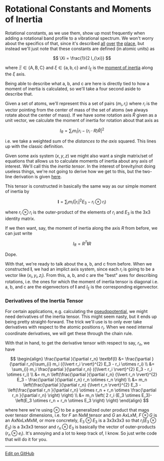 # Rotational Constants and Moments of Inertia

Rotational constants, as we use them, show up most frequently when adding a rotational band profile to a vibrational spectrum.
We won't worry about the specifics of that, since it's described [all](https://doi.org/10.1016/0022-2852(91)90393-O) [over](http://pgopher.chm.bris.ac.uk/Help/asymham.htm) [the](http://www.chem.helsinki.fi/~sundholm/winterschool/lecture_notes_2013/Gauss_Helsinki_winterschool_2013.pdf) [place](http://vallance.chem.ox.ac.uk/pdfs/MolecularEnergyLevelsNotes.pdf), but
instead we'll just note that these constants are defined (in atomic units) as

$$
\Xi = \frac{1}{2 I_{\xi}}
$$

where $\Xi \in \{\text{A}, \text{B}, \text{C}\}$ and $\xi \in \{\text{a}, \text{b}, \text{c}\}$ and $I_{\xi}$ is the 
[moment of inertia](https://en.wikipedia.org/wiki/Moment_of_inertia#Point_mass) along the $\xi$ axis.

Being able to describe what $\text{a}$, $\text{b}$, and $\text{c}$ are here is directly tied to how a moment of inertia is calculated,
so we'll take a four second aside to describe that.

Given a set of atoms, we'll represent this a set of pairs $(m_i, r_i)$ where $r_i$ is the vector pointing from the center of mass of the
set of atoms (we always rotate about the center of mass).
If we have some rotation axis $\hat{R}$ given as a unit vector, we calculate the moment of inertia for rotation about that axis as

$$
I_{R} = \sum_{i} m_i {\lvert r_i - (r_i \cdot R)\hat{R} \rvert}^{2}
$$

i.e. we take a weighted sum of the _distances to the axis_ squared.
This lines up with the classic definition.

Given some axis system $(x, y, z)$ we might also want a single matrix/set of equations that allows us to calculate moments of inertia
about any axis of interest. We'll call this the _inertia tensor_. In the interest of brevity/not doing useless things, we're not going to 
derive how we get to this, but the two-line derivation is given [here](https://en.wikipedia.org/wiki/Moment_of_inertia#Derivation_of_the_tensor_components).

This tensor is constructed in basically the same way as our simple moment of inertia by

$$
\textbf{I} = \sum_{i} m_i ({\lvert r_i \rvert}^{2} E_3 - r_i \otimes r_i)
$$

where $r_i \otimes r_i$ is the outer-product of the elements of $r_i$ and $E_3$ is the 3x3 identity matrix.

If we then want, say, the moment of inertia along the axis $R$ from before, we can just write

$$
I_{R} = R^T \textbf{I} R
$$

Dope.

With that, we're ready to talk about the $\text{a}$, $\text{b}$, and $\text{c}$ from before. 
When we constructed $\textbf{I}$, we had an implict axis system, since each $r_i$ is going to be a vector like $(x_i, y_i, z_i)$.
From this, $\text{a}$, $\text{b}$, and $\text{c}$ are the "best" axes for describing rotations, i.e. the ones for which the moment of inertia
tensor is diagonal
i.e. $\text{a}$, $\text{b}$, and $\text{c}$ are the eigenvectors of $\textbf{I}$ and $I_{\xi}$ is the corresponding eigenvector.

### Derivatives of the Inertia Tensor

For certain applications, e.g. calculating the [pseudopotential](Pseudopotential.md), we might need derivatives of the inertia tensor.
This might seem nasty, but it ends up being pretty straight-forward.
The trick we'll use is to only ever take derivatives with respect to the atomic positions $r_i$.
When we need internal coordinate derivatives, we will get these through the chain rule.

With that in hand, to get the derivative tensor with respect to say, $r_n$, we have

$$
\begin{align}
\frac{\partial }{\partial r_n} \textbf{I} 
  &= \frac{\partial }{\partial r_n}\sum_{i} m_i ({\lvert r_i \rvert}^{2} E_3 - r_i \otimes r_i) \\
  &= \sum_{i} m_i \frac{\partial }{\partial r_n} ({\lvert r_i \rvert}^{2} E_3 - r_i \otimes r_i) \\
  &= m_n \left(\frac{\partial }{\partial r_n} {\lvert r_n \rvert}^{2} E_3 - \frac{\partial }{\partial r_n} r_n \otimes r_n \right) \\
  &= m_n \left(\frac{\partial }{\partial r_n} {\lvert r_n \rvert}^{2} E_3 - \left(\frac{\partial r_n }{\partial r_n} \otimes r_n + r_n \otimes \frac{\partial r_n }{\partial r_n} \right) \right) \\
  &= m_n \left(
    2  r_i (E_3 \otimes E_3)- 
    \left(E_3 \otimes r_n + r_n \otimes E_3 \right) \right)
\end{align}
$$

where here we're using $\otimes$ to be a generalized outer product that maps over tensor dimensions, i.e. for $F$ an NxM tensor and $G$ an AxLxM, $F \otimes G$ is an AxNxLxMxM, or more concretely,
$E_3 \otimes E_3$ is a 3x3x3x3 so that $r_i (E_3 \otimes E_3)$ is a 3x3x3 tensor and $r_n \otimes E_3$ is basically the vector of outer-products $(r_n \otimes e_i)$.
It's annoying and a lot to keep track of, I know. So just write code that will do it for you.


---

[Edit on GitHub](https://github.com/McCoyGroup/References/edit/gh-pages/References/Hamiltonian%20Components/RotationalConstants.md)